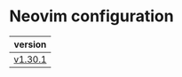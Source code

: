 # Neovim configuration

|                                version                                 |
| :--------------------------------------------------------------------: |
| [v1.30.1](https://github.com/vladdoster/neovim-configuration/releases) |

